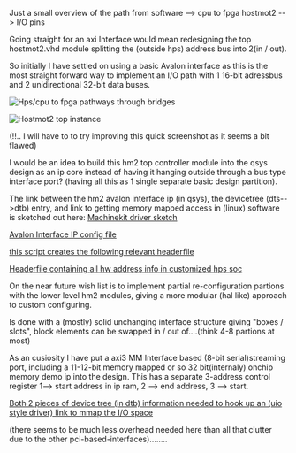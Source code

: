Just a small overview of the path from software --> cpu to fpga hostmot2 --> I/O pins

Going straight for an axi Interface would mean redesigning the top hostmot2.vhd
module splitting the (outside hps) address bus into 2(in / out).

So initially I have settled on using a basic Avalon interface as this is the most straight forward way to implement an I/O path with 1 16-bit adressbus and 2 unidirectional 32-bit data buses.

![Hps/cpu to fpga pathways through bridges](https://github.com/the-snowwhite/mksocfpga/blob/iotest/docs/pics/Hps-fpga-bridges.png)


![Hostmot2 top instance](https://github.com/the-snowwhite/mksoc/blob/iotest/docs/pics/Hostmot2-vhd_inst.png) 

(!!.. I will have to to try improving this quick screenshot as it seems a bit flawed)

I would be an idea to build this hm2 top controller module into the qsys design as an ip core instead of having it hanging outside through a bus type interface port?
(having all this as 1 single separate basic design partition).

The link between the hm2 avalon interface ip (in qsys), the devicetree (dts-->dtb) entry, and link to getting memory mapped access in (linux) software is sketched out here:
[Machinekit driver sketch](https://github.com/the-snowwhite/machinekit/blob/mksocfpga/src/hal/drivers/mesa-hostmot2/hm2_soc.c#L23) 

[Avalon Interface IP config file](https://github.com/the-snowwhite/mksoc/blob/iotest/QuartusProjects/ip/hm2reg_io/hm2reg_io_hw.tcl#L76)

[this script creates the following relevant headerfile](https://github.com/the-snowwhite/mksoc/blob/iotest/QuartusProjects/DE0_NANO_SOC_GHRD/generate_hps_qsys_header.sh#L1)

[Headerfile containing all hw address info in customized hps soc ](https://github.com/the-snowwhite/mksoc/blob/iotest/QuartusProjects/DE0_NANO_SOC_GHRD/hps_0.h#L12)

On the near future wish list is to implement partial re-configuration partions with the lower level hm2 modules, giving a more modular (hal like) approach to custom configuring.

Is done with a (mostly) solid unchanging interface structure giving "boxes / slots", block elements can be swapped in / out of....(think 4-8 partions at most) 

As an cusiosity I have put a axi3 MM Interface based (8-bit serial)streaming port, including a 11-12-bit memory mapped or so 32 bit(internaly) onchip memory demo ip into the design. This has a separate 3-address control register 1--> start address in ip ram, 2 --> end address, 3 --> start. 

[Both 2 pieces of device tree (in dtb) information needed to hook up an (uio style driver) link to mmap the I/O space](https://github.com/the-snowwhite/machinekit/blob/iotest/src/rtapi/socfpgadrv/hm2reg_uio-module.c#L275)

(there seems to be much less overhead needed here than all that clutter due to the other pci-based-interfaces)........

